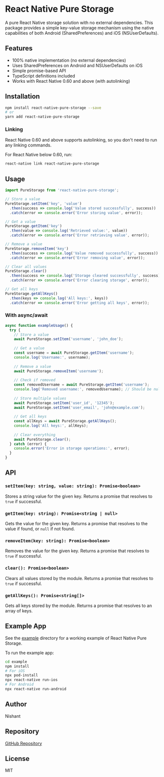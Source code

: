 # React Native Pure Storage

A pure React Native storage solution with no external dependencies. This package provides a simple key-value storage mechanism using the native capabilities of both Android (SharedPreferences) and iOS (NSUserDefaults).

## Features

- 100% native implementation (no external dependencies)
- Uses SharedPreferences on Android and NSUserDefaults on iOS
- Simple promise-based API
- TypeScript definitions included
- Works with React Native 0.60 and above (with autolinking)

## Installation

```bash
npm install react-native-pure-storage --save
# or
yarn add react-native-pure-storage
```

### Linking

React Native 0.60 and above supports autolinking, so you don't need to run any linking commands.

For React Native below 0.60, run:

```bash
react-native link react-native-pure-storage
```

## Usage

```javascript
import PureStorage from 'react-native-pure-storage';

// Store a value
PureStorage.setItem('key', 'value')
  .then(success => console.log('Value stored successfully', success))
  .catch(error => console.error('Error storing value', error));

// Get a value
PureStorage.getItem('key')
  .then(value => console.log('Retrieved value:', value))
  .catch(error => console.error('Error retrieving value', error));

// Remove a value
PureStorage.removeItem('key')
  .then(success => console.log('Value removed successfully', success))
  .catch(error => console.error('Error removing value', error));

// Clear all values
PureStorage.clear()
  .then(success => console.log('Storage cleared successfully', success))
  .catch(error => console.error('Error clearing storage', error));

// Get all keys
PureStorage.getAllKeys()
  .then(keys => console.log('All keys:', keys))
  .catch(error => console.error('Error getting all keys', error));
```

### With async/await

```javascript
async function exampleUsage() {
  try {
    // Store a value
    await PureStorage.setItem('username', 'john_doe');
    
    // Get a value
    const username = await PureStorage.getItem('username');
    console.log('Username:', username);
    
    // Remove a value
    await PureStorage.removeItem('username');
    
    // Check if removed
    const removedUsername = await PureStorage.getItem('username');
    console.log('Removed username:', removedUsername); // Should be null
    
    // Store multiple values
    await PureStorage.setItem('user_id', '12345');
    await PureStorage.setItem('user_email', 'john@example.com');
    
    // Get all keys
    const allKeys = await PureStorage.getAllKeys();
    console.log('All keys:', allKeys);
    
    // Clear everything
    await PureStorage.clear();
  } catch (error) {
    console.error('Error in storage operations:', error);
  }
}
```

## API

### `setItem(key: string, value: string): Promise<boolean>`

Stores a string value for the given key. Returns a promise that resolves to `true` if successful.

### `getItem(key: string): Promise<string | null>`

Gets the value for the given key. Returns a promise that resolves to the value if found, or `null` if not found.

### `removeItem(key: string): Promise<boolean>`

Removes the value for the given key. Returns a promise that resolves to `true` if successful.

### `clear(): Promise<boolean>`

Clears all values stored by the module. Returns a promise that resolves to `true` if successful.

### `getAllKeys(): Promise<string[]>`

Gets all keys stored by the module. Returns a promise that resolves to an array of keys.

## Example App

See the [example](./example) directory for a working example of React Native Pure Storage.

To run the example app:

```bash
cd example
npm install
# For iOS
npx pod-install
npx react-native run-ios
# For Android
npx react-native run-android
```

## Author

Nishant

## Repository

[GitHub Repository](https://github.com/Nishant6692/react-native-pure-storage)

## License

MIT 